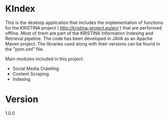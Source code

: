 # KIndex

This is the desktop application that includes the implementation of functions for the KRISTINA project ( http://kristina-project.eu/en/ ) that are performed offline. Most of them are part of the KRISTINA Information Indexing and Retrieval pipeline. The code has been developed in JAVA as an Apache Maven project. The libraries used along with their versions can be found in the "pom.xml" file.

Main modules included in this project:
- Social Media Crawling
- Content Scraping
- Indexing
  
# Version
1.0.0